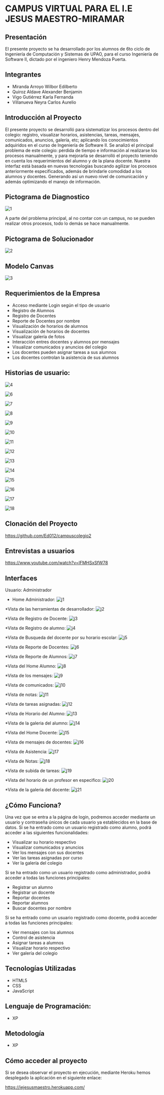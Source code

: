 # CAMPUS VIRTUAL PARA EL I.E JESUS MAESTRO-MIRAMAR

## Presentación
El presente proyecto se ha desarrollado por los alumnos de 6to ciclo de Ingeniería de Computación y Sistemas de UPAO, 
para el curso Ingeniería de Software II, dictado por el ingeniero Henry Mendoza Puerta.

## Integrantes
* Miranda Arroyo Wilbor Edilberto  
* Quiroz Aldave Alexander Benjamin  
* Vigo Gutiérrez Karla Fernanda  
* Villanueva Neyra Carlos Aurelio  

## Introducción al Proyecto
El presente proyecto se desarrolló para sistematizar los procesos dentro del colegio: registro, visualizar horarios, asistencias, tareas, mensajes, comunicados, anuncios, galería, etc; aplicando los conocimientos adquiridos en el curso de Ingeniería de Software II.
Se analizó el principal problema de este colegio: pérdida de tiempo e información al realizarse los procesos manualmente, y para mejorarla se desarrolló el proyecto teniendo en cuenta los requerimientos del alumno y de la plana docente. Nuestra interfaz está basada en nuevas tecnologías buscando agilizar los procesos anteriormente especificados, además de brindarle comodidad a los alumnos y docentes. Generando así un nuevo nivel de comunicación y además optimizando el manejo de información.

## Pictograma de Diagnostico

![1](https://user-images.githubusercontent.com/31542758/31284660-d8a91de4-aa7e-11e7-968d-a0b5fabacc01.PNG)

A parte del problema principal, al no contar con un campus, no se pueden realizar otros procesos, todo lo demás se hace manualmente.

## Pictograma de Solucionador

![2](https://user-images.githubusercontent.com/31542758/31285087-06a5852e-aa80-11e7-875e-3cc91333632c.PNG)

## Modelo Canvas

![3](https://user-images.githubusercontent.com/31542758/31285159-3ef5f9f4-aa80-11e7-8c1c-b644a07d6ec8.PNG)

## Requerimientos de la Empresa
* Acceso mediante Login según el tipo de usuario
* Registro de Alumnos  
* Registro de Docentes  
* Reporte de Docentes por nombre  
* Visualización de horarios de alumnos  
* Visualización de horarios de docentes  
* Visualizar galería de fotos  
* Interacción entres docentes y alumnos por mensajes  
* Visualizar comunicados y anuncios del colegio  
* Los docentes pueden asignar tareas a sus alumnos  
* Los docentes controlan la asistencia de sus alumnos  

## Historias de usuario:

![4](https://user-images.githubusercontent.com/31542758/31285401-ca565c64-aa80-11e7-808c-160eda4a32eb.PNG)

![6](https://user-images.githubusercontent.com/31542758/31285510-19fbb9bc-aa81-11e7-8207-9074ff684dc8.PNG)

![7](https://user-images.githubusercontent.com/31542758/31285532-2bc920e4-aa81-11e7-8244-eaec28607637.PNG)

![8](https://user-images.githubusercontent.com/31542758/31285626-7226b470-aa81-11e7-905b-ce16741498ca.PNG)

![9](https://user-images.githubusercontent.com/31542758/31285957-4f285d60-aa82-11e7-93d1-a2798b3503e5.PNG)

![10](https://user-images.githubusercontent.com/31542758/31286195-052d0142-aa83-11e7-8dbb-4b0f62116046.PNG)

![11](https://user-images.githubusercontent.com/31542758/31286203-100175ee-aa83-11e7-913b-e6430c251da0.PNG)

![12](https://user-images.githubusercontent.com/31542758/31286216-1c458156-aa83-11e7-9d4c-b3ac3673a3d3.PNG)

![13](https://user-images.githubusercontent.com/31542758/31286229-2a03648e-aa83-11e7-8ae5-7e1357f56a35.PNG)

![14](https://user-images.githubusercontent.com/31542758/31286244-3512b276-aa83-11e7-91c5-1ab220258596.PNG)

![15](https://user-images.githubusercontent.com/31542758/31286256-40d31c36-aa83-11e7-9a1e-604231093488.PNG)

![16](https://user-images.githubusercontent.com/31542758/31286272-4c61b134-aa83-11e7-9eb4-12e870c0d24a.PNG)

![17](https://user-images.githubusercontent.com/31542758/31286294-57b7f8ae-aa83-11e7-9858-61e813556f54.PNG)

![18](https://user-images.githubusercontent.com/31542758/31286320-618e579c-aa83-11e7-82b0-17cd399f2267.PNG)

## Clonación del Proyecto  
https://github.com/Ed012/campuscolegio2  

## Entrevistas a usuarios  
https://www.youtube.com/watch?v=lFMHSxSfW78  

## Interfaces
Usuario: Administrador  
* Home Administrador:
![j1](https://user-images.githubusercontent.com/31542758/31286527-062f6958-aa84-11e7-80a5-076b6874d929.PNG)

*Vista de las herramientas de desarrollador:
![j2](https://user-images.githubusercontent.com/31542758/31286555-266458d2-aa84-11e7-9401-7d4a42fe50d7.PNG)

*Vista de Registro de Docente:
![j3](https://user-images.githubusercontent.com/31542758/31286616-5e6e712c-aa84-11e7-9fdd-5e688a4f31e2.PNG)

*Vista de Registro de alumno:
![j4](https://user-images.githubusercontent.com/31542758/31286645-775c984e-aa84-11e7-81c7-8338ef027d22.PNG)

*Vista de Busqueda del docente por su horario escolar:
![j5](https://user-images.githubusercontent.com/31542758/31286675-8d735866-aa84-11e7-8c34-18083517644a.PNG)

*Vista de Reporte de Docentes:
![j6](https://user-images.githubusercontent.com/31542758/31286718-b10bdfc8-aa84-11e7-8450-a8dc0bf38f09.PNG)

*Vista de Reporte de Alumnos:
![j7](https://user-images.githubusercontent.com/31542758/31286751-c88ab1a6-aa84-11e7-8074-cf5a52b1dda4.PNG)

*Vista del Home Alumno:
![j8](https://user-images.githubusercontent.com/31542758/31286782-de937d48-aa84-11e7-9ff0-5eb4e599e3da.PNG)

*Vista de los mensajes:
![j9](https://user-images.githubusercontent.com/31542758/31286812-f646b892-aa84-11e7-9afe-459c0b39a12c.PNG)

*Vista de comunicados:
![j10](https://user-images.githubusercontent.com/31542758/31286849-11fa6c3c-aa85-11e7-9e2c-b1a1e17975db.PNG)

*Vista de notas:
![j11](https://user-images.githubusercontent.com/31542758/31286873-23ff0532-aa85-11e7-895e-578330aa37b4.PNG)

*Vista de tareas asignadas:
![j12](https://user-images.githubusercontent.com/31542758/31286898-37d52758-aa85-11e7-848d-b559a95d2506.PNG)

*Vista de Horario del Alumno:
![j13](https://user-images.githubusercontent.com/31542758/31286939-515b4554-aa85-11e7-8eb7-e0d8c573bee3.PNG)

*Vista de la galeria del alumno:
![j14](https://user-images.githubusercontent.com/31542758/31286984-69234cf4-aa85-11e7-802a-6e7a573fa3cc.PNG)

*Vista del Home Docente:
![j15](https://user-images.githubusercontent.com/31542758/31287024-88e966d6-aa85-11e7-8984-1a7da519aa27.PNG)

*Vista de mensajes de docentes:
![j16](https://user-images.githubusercontent.com/31542758/31287038-995ffa3e-aa85-11e7-865b-a3b55e9c8d9a.PNG)

*Vista de Asistencia:
![j17](https://user-images.githubusercontent.com/31542758/31287058-ae7bd050-aa85-11e7-87eb-ef0cf4998581.PNG)

*Vista de Notas:
![j18](https://user-images.githubusercontent.com/31542758/31287098-c95c0a7a-aa85-11e7-946b-c3b90a1816d4.PNG)

*Vista de subida de tareas:
![j19](https://user-images.githubusercontent.com/31542758/31287138-e9f308f6-aa85-11e7-9d48-b8e7a7f51657.PNG)

*Vista del horario de un profesor en especifico:
![j20](https://user-images.githubusercontent.com/31542758/31287174-ff8a2f6e-aa85-11e7-9cf0-641dff68e0b4.PNG)

*Vista de la galeria del docente:
![j21](https://user-images.githubusercontent.com/31542758/31287200-182ded3a-aa86-11e7-9b4e-4b7e4416c807.PNG)

## ¿Cómo Funciona?
Una vez que se entra a la página de login, podremos acceder mediante un usuario y contraseña únicos de cada usuario ya establecidos en la base de datos.
Si se ha entrado como un usuario registrado como alumno, podrá acceder a las siguientes funcionalidades:

* Visualizar su horario respectivo  
* Visualizar comunicados y anuncios  
* Ver los mensajes con sus docentes  
* Ver las tareas asignadas por curso  
* Ver la galería del colegio  

Si se ha entrado como un usuario registrado como administrador, podrá acceder a todas las funciones principales:  
* Registrar un alumno  
* Registrar un docente  
* Reportar docentes  
* Reportar alumnos  
* Buscar docentes por nombre  

Si se ha entrado como un usuario registrado como docente, podrá acceder a todas las funciones principales:  

* Ver mensajes con los alumnos  
* Control de asistencia  
* Asignar tareas a alumnos  
* Visualizar horario respectivo  
* Ver galería del colegio  

## Tecnologías Utilizadas
* HTML5
* CSS
* JavaScript

## Lenguaje de Programación: 
* XP
## Metodología
* XP
## Cómo acceder al proyecto
Si se desea observar el proyecto en ejecución, mediante Heroku hemos desplegado la aplicación en el siguiente enlace:

https://iejesusmaestro.herokuapp.com/









